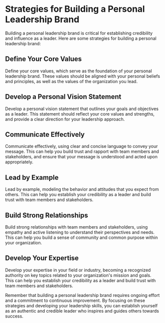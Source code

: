 Strategies for Building a Personal Leadership Brand
====================================================================================================

Building a personal leadership brand is critical for establishing credibility and influence as a leader. Here are some strategies for building a personal leadership brand:

Define Your Core Values
-----------------------

Define your core values, which serve as the foundation of your personal leadership brand. These values should be aligned with your personal beliefs and principles, as well as the values of the organization you lead.

Develop a Personal Vision Statement
-----------------------------------

Develop a personal vision statement that outlines your goals and objectives as a leader. This statement should reflect your core values and strengths, and provide a clear direction for your leadership approach.

Communicate Effectively
-----------------------

Communicate effectively, using clear and concise language to convey your message. This can help you build trust and rapport with team members and stakeholders, and ensure that your message is understood and acted upon appropriately.

Lead by Example
---------------

Lead by example, modeling the behavior and attitudes that you expect from others. This can help you establish your credibility as a leader and build trust with team members and stakeholders.

Build Strong Relationships
--------------------------

Build strong relationships with team members and stakeholders, using empathy and active listening to understand their perspectives and needs. This can help you build a sense of community and common purpose within your organization.

Develop Your Expertise
----------------------

Develop your expertise in your field or industry, becoming a recognized authority on key topics related to your organization's mission and goals. This can help you establish your credibility as a leader and build trust with team members and stakeholders.

Remember that building a personal leadership brand requires ongoing effort and a commitment to continuous improvement. By focusing on these strategies and developing your leadership skills, you can establish yourself as an authentic and credible leader who inspires and guides others towards success.
